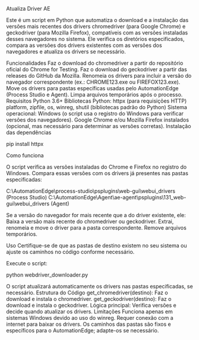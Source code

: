 Atualiza Driver AE

Este é um script em Python que automatiza o download e a instalação das versões mais recentes dos drivers chromedriver (para Google Chrome) e geckodriver (para Mozilla Firefox), compatíveis com as versões instaladas desses navegadores no sistema. Ele verifica os diretórios especificados, compara as versões dos drivers existentes com as versões dos navegadores e atualiza os drivers se necessário.

Funcionalidades
Faz o download do chromedriver a partir do repositório oficial do Chrome for Testing.
Faz o download do geckodriver a partir das releases do GitHub da Mozilla.
Renomeia os drivers para incluir a versão do navegador correspondente (ex.: CHROME123.exe ou FIREFOX123.exe).
Move os drivers para pastas específicas usadas pelo AutomationEdge (Process Studio e Agent).
Limpa arquivos temporários após o processo.
Requisitos
Python 3.6+
Bibliotecas Python:
httpx (para requisições HTTP)
platform, zipfile, os, winreg, shutil (bibliotecas padrão do Python)
Sistema operacional: Windows (o script usa o registro do Windows para verificar versões dos navegadores).
Google Chrome e/ou Mozilla Firefox instalados (opcional, mas necessário para determinar as versões corretas).
Instalação das dependências

pip install httpx

Como funciona

O script verifica as versões instaladas do Chrome e Firefox no registro do Windows.
Compara essas versões com os drivers já presentes nas pastas especificadas:

C:\AutomationEdge\process-studio\psplugins\web-gui\webui_drivers (Process Studio)
C:\AutomationEdge\Agent\ae-agent\psplugins\131_web-gui\webui_drivers (Agent)

Se a versão do navegador for mais recente que a do driver existente, ele:
Baixa a versão mais recente do chromedriver ou geckodriver.
Extrai, renomeia e move o driver para a pasta correspondente.
Remove arquivos temporários.

Uso
Certifique-se de que as pastas de destino existem no seu sistema ou ajuste os caminhos no código conforme necessário.

Execute o script:


python webdriver_downloader.py

O script atualizará automaticamente os drivers nas pastas especificadas, se necessário.
Estrutura do Código
get_chromedriver(destino): Faz o download e instala o chromedriver.
get_geckodriver(destino): Faz o download e instala o geckodriver.
Lógica principal: Verifica versões e decide quando atualizar os drivers.
Limitações
Funciona apenas em sistemas Windows devido ao uso do winreg.
Requer conexão com a internet para baixar os drivers.
Os caminhos das pastas são fixos e específicos para o AutomationEdge; adapte-os se necessário.